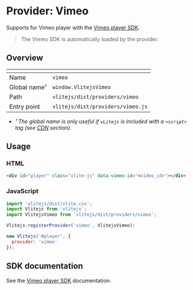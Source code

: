 # Provider: Vimeo

Supports for Vimeo player with the [Vimeo player SDK](https://developer.vimeo.com/player/sdk/basics).

> The Vimeo SDK is automatically loaded by the provider.

## Overview

| <!-- -->          | <!-- -->                          |
| ----------------- | --------------------------------- |
| Name              | `vimeo`                           |
| Global name&sup1; | `window.VlitejsVimeo`             |
| Path              | `vlitejs/dist/providers/vimeo`    |
| Entry point       | `vlitejs/dist/providers/vimeo.js` |

- _&sup1; The global name is only useful if `vLitejs` is included with a `<script>` tag (see [CDN](../../../README.md#CDN) section)._

## Usage

### HTML

```html
<div id="player" class="vlite-js" data-vimeo-id="<video_id>"></div>
```

### JavaScript

```js
import 'vlitejs/dist/vlite.css';
import Vlitejs from 'vlitejs';
import VlitejsVimeo from 'vlitejs/dist/providers/vimeo';

Vlitejs.registerProvider('vimeo', VlitejsVimeo);

new Vlitejs('#player', {
  provider: 'vimeo'
});
```

## SDK documentation

See the [Vimeo player SDK](https://developer.vimeo.com/player/sdk/basics) documentation.
